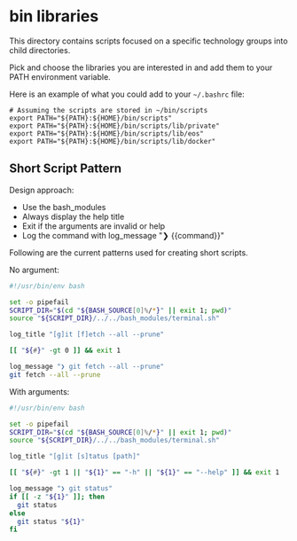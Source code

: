# bin libraries

This directory contains scripts focused on a specific technology groups into child directories.

Pick and choose the libraries you are interested in and add them to your PATH environment variable.

Here is an example of what you could add to your `~/.bashrc` file:

```shell
# Assuming the scripts are stored in ~/bin/scripts
export PATH="${PATH}:${HOME}/bin/scripts"
export PATH="${PATH}:${HOME}/bin/scripts/lib/private"
export PATH="${PATH}:${HOME}/bin/scripts/lib/eos"
export PATH="${PATH}:${HOME}/bin/scripts/lib/docker"
```

## Short Script Pattern

Design approach:

- Use the bash_modules
- Always display the help title
- Exit if the arguments are invalid or help
- Log the command with log_message "❯ {{command}}"

Following are the current patterns used for creating short scripts.

No argument:

```bash
#!/usr/bin/env bash

set -o pipefail
SCRIPT_DIR="$(cd "${BASH_SOURCE[0]%/*}" || exit 1; pwd)"
source "${SCRIPT_DIR}/../../bash_modules/terminal.sh"

log_title "[g]it [f]etch --all --prune"

[[ "${#}" -gt 0 ]] && exit 1

log_message "❯ git fetch --all --prune"
git fetch --all --prune

```

With arguments:

```bash
#!/usr/bin/env bash

set -o pipefail
SCRIPT_DIR="$(cd "${BASH_SOURCE[0]%/*}" || exit 1; pwd)"
source "${SCRIPT_DIR}/../../bash_modules/terminal.sh"

log_title "[g]it [s]tatus [path]"

[[ "${#}" -gt 1 || "${1}" == "-h" || "${1}" == "--help" ]] && exit 1

log_message "❯ git status"
if [[ -z "${1}" ]]; then
  git status
else
  git status "${1}"
fi

```
